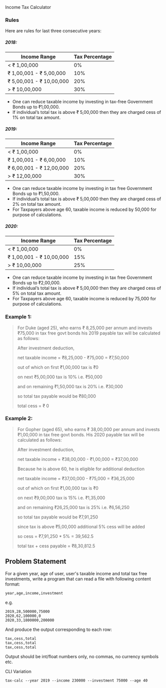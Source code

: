Income Tax Calculator

### Rules
Here are rules for last three consecutive years:

##### 2018:

| Income Range             | Tax Percentage |
| ------------------------ | :------------- |
| < ₹ 1,00,000             | 0%             |
| ₹ 1,00,001 - ₹ 5,00,000  | 10%            |
| ₹ 5,00,001 - ₹ 10,00,000 | 20%            |
| > ₹ 10,00,000            | 30%            |

- One can reduce taxable income by investing in tax-free Government Bonds up to ₹1,00,000.
- If individual’s total tax is above ₹ 5,00,000 then they are charged cess of 1% on total tax amount.

##### 2019:

| Income Range             | Tax Percentage |
| ------------------------ | :------------- |
| < ₹ 1,00,000             | 0%             |
| ₹ 1,00,001 - ₹ 6,00,000  | 10%            |
| ₹ 6,00,001 - ₹ 12,00,000 | 20%            |
| > ₹ 12,00,000            | 30%            |

- One can reduce taxable income by investing in tax free Government Bonds up to ₹1,50,000. 
- If individual’s total tax is above ₹ 5,00,000 then they are charged cess of 2% on total tax amount.
- For Taxpayers above age 60, taxable income is reduced by 50,000 for purpose of calculations.

##### 2020:

| Income Range             | Tax Percentage |
| ------------------------ | :------------- |
| < ₹ 1,00,000             | 0%             |
| ₹ 1,00,001 - ₹ 10,00,000 | 15%            |
| > ₹ 10,00,000            | 25%            |

- One can reduce taxable income by investing in tax free Government Bonds up to ₹2,00,000.
- If individual’s total tax is above ₹ 5,00,000 then they are charged cess of 5% on total tax amount.
- For Taxpayers above age 60, taxable income is reduced by 75,000 for purpose of calculations.

### Example 1:

> For Duke (aged 25), who earns ₹ 8,25,000 per annum and invests ₹75,000 in tax free govt bonds his 2019 payable tax will be calculated as follows:
>
> After investment deduction,
>
> net taxable income = ₹8,25,000 - ₹75,000 = ₹7,50,000
>
> out of which on first ₹1,00,000 tax is ₹0 
>
> on next ₹5,00,000 tax is 10% i.e. ₹50,000
>
> and on remaining ₹1,50,000 tax is 20% i.e. ₹30,000
>
> so total tax payable would be ₹80,000
>
> total cess = ₹ 0 

### Example 2:

> For Gopher (aged 65), who earns ₹ 38,00,000 per annum and invests ₹1,00,000 in tax free govt bonds. His 2020 payable tax will be calculated as follows:
>
> After investment deduction,
>
> net taxable income = ₹38,00,000 - ₹1,00,000 = ₹37,00,000
>
> Because he is above 60, he is eligible for additional deduction
>
> net taxable income = ₹37,00,000 - ₹75,000 = ₹36,25,000
>
> out of which on first ₹1,00,000 tax is ₹0 
>
> on next ₹9,00,000 tax is 15% i.e. ₹1,35,000
>
> and on remaining ₹26,25,000 tax is 25% i.e. ₹6,56,250
>
> so total tax payable would be  ₹7,91,250
>
> since tax is above ₹5,00,000 additional 5% cess will be added
>
> so cess  = ₹7,91,250 * 5% = 39,562.5 
>
> total tax + cess payable = ₹8,30,812.5 

## Problem Statement
For a given year, age of user, user's taxable income and total tax free investments, write a program that can read a file with following content format:

```
year,age,income,investment
```

e.g.

```
2019,28,500000,75000
2020,62,100000,0
2020,33,1800000,200000
```

And produce the output corresponding to each row:

```
tax,cess,total
tax,cess,total
tax,cess,total
```

Output should be int/float numbers only, no commas, no currency symbols etc.

CLI Variation 

```
tax-calc --year 2019 --income 230000 --investment 75000 --age 40
```
